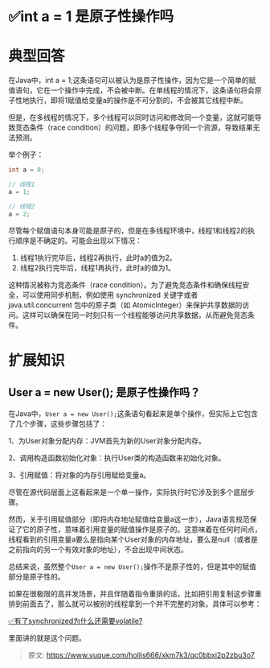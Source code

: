 # ✅int a = 1 是原子性操作吗

# 典型回答




在Java中，int a = 1;这条语句可以被认为是原子性操作，因为它是一个简单的赋值语句，它在一个操作中完成，不会被中断。在单线程的情况下，这条语句将会原子性地执行，即将1赋值给变量a的操作是不可分割的，不会被其它线程中断。



但是，在多线程的情况下，多个线程可以同时访问和修改同一个变量，这就可能导致竞态条件（race condition）的问题，即多个线程争夺同一个资源，导致结果无法预测。



举个例子：



```java
int a = 0;

// 线程1
a = 1;

// 线程2
a = 2;

```



尽管每个赋值语句本身可能是原子的，但是在多线程环境中，线程1和线程2的执行顺序是不确定的。可能会出现以下情况：



1. 线程1执行完毕后，线程2再执行，此时a的值为2。
2. 线程2执行完毕后，线程1再执行，此时a的值为1。



这种情况被称为竞态条件（race condition）。为了避免竞态条件和确保线程安全，可以使用同步机制，例如使用 synchronized 关键字或者 java.util.concurrent 包中的原子类（如 AtomicInteger）来保护共享数据的访问。这样可以确保在同一时刻只有一个线程能够访问共享数据，从而避免竞态条件。



# 扩展知识


## <font style="color:rgb(13, 13, 13);">User a = new User(); 是原子性操作吗？</font>


在Java中，`User a = new User();`这条语句看起来是单个操作，但实际上它包含了几个步骤，这些步骤包括了：

1、为User对象分配内存：JVM首先为新的User对象分配内存。

2、调用构造函数初始化对象：执行User类的构造函数来初始化对象。

3、引用赋值：将对象的内存引用赋给变量a。



尽管在源代码层面上这看起来是一个单一操作，实际执行时它涉及到多个底层步骤。



然而，关于引用赋值部分（即将内存地址赋值给变量a这一步），Java语言规范保证了它的原子性，意味着引用变量的赋值操作是原子的。这意味着在任何时间点，线程看到的引用变量a要么是指向某个User对象的内存地址，要么是null（或者是之前指向的另一个有效对象的地址），不会出现中间状态。



总结来说，虽然整个`User a = new User();`操作不是原子性的，但是其中的赋值部分是原子性的。



如果在很极限的高并发场景，并且伴随着指令重排的话，比如把引用复制这步骤重排到前面去了，那么就可以被别的线程拿到一个并不完整的对象。具体可以参考：



[✅有了synchronized为什么还需要volatile?](https://www.yuque.com/hollis666/xkm7k3/nl3dfw)

  
里面讲的就是这个问题。







> 原文: <https://www.yuque.com/hollis666/xkm7k3/qc0bbxi2p2zbu3o7>